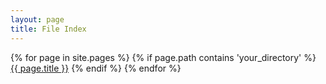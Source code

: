 ```yaml
---
layout: page
title: File Index
---
```


{% for page in site.pages %}
  {% if page.path contains 'your_directory' %}
    <a href="{{ page.url }}">{{ page.title }}</a>
  {% endif %}
{% endfor %}
